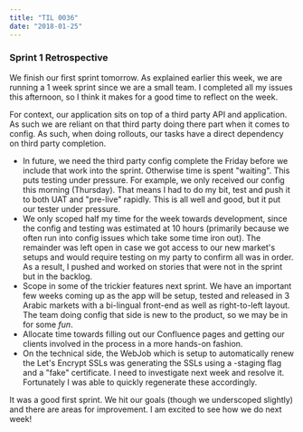 ```yaml
---
title: "TIL 0036"
date: "2018-01-25"
---
```


### Sprint 1 Retrospective

We finish our first sprint tomorrow. As explained earlier this week, we are running a 1 week sprint since we are a small team. I completed all my issues this afternoon, so I think it makes for a good time to reflect on the week. 

For context, our application sits on top of a third party API and application. As such we are reliant on that third party doing there part when it comes to config. As such, when doing rollouts, our tasks have a direct dependency on third party completion. 

* In future, we need the third party config complete the Friday before we include that work into the sprint. Otherwise time is spent "waiting". This puts testing under pressure. For example, we only received our config this morning (Thursday). That means I had to do my bit, test and push it to both UAT and "pre-live" rapidly. This is all well and good, but it put our tester under pressure.
* We only scoped half my time for the week towards development, since the config and testing was estimated at 10 hours (primarily because we often run into config issues which take some time iron out). The remainder was left open in case we got access to our new market's setups and would require testing on my party to confirm all was in order. As a result, I pushed and worked on stories that were not in the sprint but in the backlog. 
* Scope in some of the trickier features next sprint. We have an important few weeks coming up as the app will be setup, tested and released in 3 Arabic markets with a bi-lingual front-end as well as right-to-left layout. The team doing config that side is new to the product, so we may be in for some *fun*. 
* Allocate time towards filling out our Confluence pages and getting our clients involved in the process in a more hands-on fashion. 
* On the technical side, the WebJob which is setup to automatically renew the Let's Encrypt SSLs was generating the SSLs using a -staging flag and a "fake" certificate. I need to investigate next week and resolve it. Fortunately I was able to quickly regenerate these accordingly. 

It was a good first sprint. We hit our goals (though we underscoped slightly) and there are areas for improvement. I am excited to see how we do next week!  